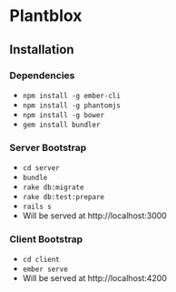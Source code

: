 # Plantblox

## Installation

### Dependencies
* `npm install -g ember-cli`
* `npm install -g phantomjs`
* `npm install -g bower`
* `gem install bundler`


### Server Bootstrap
* `cd server`
* `bundle`
* `rake db:migrate`
* `rake db:test:prepare`
* `rails s`
* Will be served at http://localhost:3000

### Client Bootstrap
* `cd client`
* `ember serve`
* Will be served at http://localhost:4200
